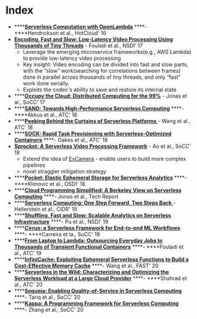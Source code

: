 # Index

* \*\*\*\*[**Serverless Computation with OpenLambda**](https://www.usenix.org/conference/hotcloud16/workshop-program/presentation/hendrickson) ****- ****Hendrickson et al., HotCloud' 16
* [**Encoding, Fast and Slow: Low-Latency Video Processing Using Thousands of Tiny Threads**](https://www.usenix.org/system/files/conference/nsdi17/nsdi17-fouladi.pdf) - Fouladi et al., NSDI’ 17
  * Leverage the emerging microservice frameworks\(e.g., AWS Lambda\) to provide low-latency video processing
  * Key insight: Video encoding can be divided into fast and slow parts, with the “slow” work\(searching for correlations between frames\) done in parallel across thousands of tiny threads, and only “fast” work done serially.
  * Exploits the codec's ability to save and restore its internal state
* \*\*\*\*[**Occupy the Cloud: Distributed Computing for the 99%**](https://shivaram.org/publications/pywren-socc17.pdf) - Jonas et al., SoCC' 17
* \*\*\*\*[**SAND: Towards High-Performance Serverless Computing**](https://www.usenix.org/conference/atc18/presentation/akkus) ****- ****Akkus et al., ATC' 18
* \*\*\*\*[**Peeking Behind the Curtains of Serverless Platforms** ](https://www.usenix.org/conference/atc18/presentation/wang-liang)- Wang et al., ATC' 18
* \*\*\*\*[**SOCK: Rapid Task Provisioning with Serverless-Optimized Containers**](https://www.usenix.org/conference/atc18/presentation/oakes) ****- Oakes et al., ATC' 18
* [**Sprocket: A Serverless Video Processing Framework**](http://cseweb.ucsd.edu/~gmporter/papers/socc18-sprocket.pdf) - Ao et al., SoCC’ 18
  * Extend the idea of [ExCamera](https://www.usenix.org/system/files/conference/nsdi17/nsdi17-fouladi.pdf) - enable users to build more complex pipelines
  * novel straggler mitigation strategy 
* \*\*\*\*[**Pocket: Elastic Ephemeral Storage for Serverless Analytics**](https://www.usenix.org/conference/osdi18/presentation/klimovic) ****- ****Klimovic et al., OSDI' 18
* \*\*\*\*[**Cloud Programming Simplified: A Berkeley View on Serverless Computing**](https://www2.eecs.berkeley.edu/Pubs/TechRpts/2019/EECS-2019-3.pdf) ****- Jonas et al., Tech Report 
* \*\*\*\*[**Serverless Computing: One Step Forward, Two Steps Back** ](http://cidrdb.org/cidr2019/papers/p119-hellerstein-cidr19.pdf)- Hellerstein et al., CIDR' 19
* \*\*\*\*[**Shuffling, Fast and Slow: Scalable Analytics on Serverless Infrastructure**](https://www.usenix.org/conference/nsdi19/presentation/pu) ****- Pu et al., NSDI' 19
* \*\*\*\*[**Cirrus: a Serverless Framework for End-to-end ML Workflows**](https://dl.acm.org/doi/10.1145/3357223.3362711) ****- ****Carreira et la., SoCC' 19
* \*\*\*\*[**From Laptop to Lambda: Outsourcing Everyday Jobs to Thousands of Transient Functional Containers**](https://www.usenix.org/conference/atc19/presentation/fouladi) ****- ****Fouladi et al., ATC' 19
* \*\*\*\*[**InfiniCache: Exploiting Ephemeral Serverless Functions to Build a Cost-Effective Memory Cache**](https://www.usenix.org/conference/fast20/presentation/wang-ao) ****- Wang et al., FAST' 20
* \*\*\*\*[**Serverless in the Wild: Characterizing and Optimizing the Serverless Workload at a Large Cloud Provider**](https://www.usenix.org/conference/atc20/presentation/shahrad) ****- ****Shahrad et al., ATC' 20
* \*\*\*\*[**Sequoia: Enabling Quality-of-Service in Serverless Computing**](https://dl.acm.org/doi/10.1145/3419111.3421306) ****- Tariq et al., SoCC' 20
* \*\*\*\*[**Kappa: A Programming Framework for Serverless Computing**](https://dl.acm.org/doi/10.1145/3419111.3421277) ****- Zhang et al., SoCC' 20

